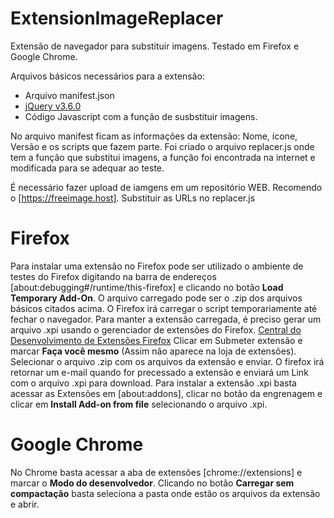 # ExtensionImageReplacer
 Extensão de navegador para substituir imagens.
 Testado em Firefox e Google Chrome.

Arquivos básicos necessários para a extensão:
 - Arquivo manifest.json
 - [jQuery v3.6.0](https://jquery.com/download/)
 - Código Javascript com a função de susbstituir imagens.
 
 No arquivo manifest ficam as informações da extensão: Nome, ícone, Versão e os scripts que fazem parte.
 Foi criado o arquivo replacer.js onde tem a função que substitui imagens, a função foi encontrada na internet e modificada para se adequar ao teste.
 
 É necessário fazer upload de iamgens em um repositório WEB. Recomendo o [https://freeimage.host].
 Substituir as URLs no replacer.js
 
 # Firefox
 Para instalar uma extensão no Firefox pode ser utilizado o ambiente de testes do Firefox digitando na barra de endereços [about:debugging#/runtime/this-firefox] e clicando no botão **Load Temporary Add-On**.
 O arquivo carregado pode ser o .zip dos arquivos básicos citados acima. O Firefox irá carregar o script temporariamente até fechar o navegador.
 Para manter a extensão carregada, é preciso gerar um arquivo .xpi usando o gerenciador de extensões do Firefox.
 [Central do Desenvolvimento de Extensões Firefox](https://addons.mozilla.org/pt-BR/developers/addon/submit/distribution)
 Clicar em Submeter extensão e marcar **Faça você mesmo** (Assim não aparece na loja de extensões).
 Selecionar o arquivo .zip com os arquivos da extensão e enviar.
 O firefox irá retornar um e-mail quando for precessado a extensão e enviará um Link com o arquivo .xpi para download.
 Para instalar a extensâo .xpi basta acessar as Extensões em [about:addons], clicar no botão da engrenagem e clicar em **Install Add-on from file** selecionando o arquivo .xpi.
 
 # Google Chrome
 No Chrome basta acessar a aba de extensões [chrome://extensions] e marcar o **Modo do desenvolvedor**.
 Clicando no botão **Carregar sem compactação** basta seleciona a pasta onde estão os arquivos da extensão e abrir.
